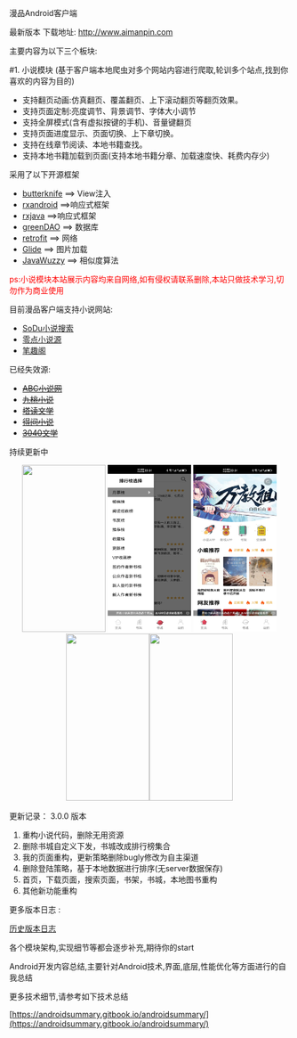 漫品Android客户端

最新版本 下载地址: http://www.aimanpin.com

主要内容为以下三个板块:

#1. 小说模块
(基于客户端本地爬虫对多个网站内容进行爬取,轮训多个站点,找到你喜欢的内容为目的)

* 支持翻页动画:仿真翻页、覆盖翻页、上下滚动翻页等翻页效果。
* 支持页面定制:亮度调节、背景调节、字体大小调节
* 支持全屏模式(含有虚拟按键的手机)、音量键翻页
* 支持页面进度显示、页面切换、上下章切换。
* 支持在线章节阅读、本地书籍查找。
* 支持本地书籍加载到页面(支持本地书籍分章、加载速度快、耗费内存少)

采用了以下开源框架

* [butterknife](https://github.com/JakeWharton/butterknife)    ==>    View注入
* [rxandroid](https://github.com/ReactiveX/RxAndroid) ==>响应式框架
* [rxjava](https://github.com/ReactiveX/RxJava) ==>响应式框架
* [greenDAO](https://github.com/greenrobot/greenDAO)    ==>    数据库
* [retrofit](https://github.com/square/retrofit) ==> 网络
* [Glide](https://github.com/bumptech/glide) ==>    图片加载
* [JavaWuzzy](https://github.com/xdrop/fuzzywuzzy) ==> 相似度算法


<font color=red>ps:小说模块本站展示内容均来自网络,如有侵权请联系删除,本站只做技术学习,切勿作为商业使用</font>

目前漫品客户端支持小说网站:

- [SoDu小说搜索](http://www.soduzw.com)
- [零点小说源](https://www.lingdxsw.com/)
- [笔趣阁](https://www.xxbiqudu.com)


已经失效源:
- ~~[ABC小说网](https://www.yb3.cc)~~
- ~~[九桃小说](https://www.9txs.com)~~
- ~~[塔读文学](http://www.tadu.com)~~
- ~~[得间小说](https://www.idejian.com)~~
- ~~[3040文学](https://www.130140.com)~~

持续更新中

<div align="center">
<img src="pictures/xiaoshuo01.jpeg" width="150" height="300"/> <img src="pictures/xiaoshuo02.jpeg" width="150" height="300"/> <img src="pictures/xiaoshuo03.jpeg" width="150" height="300"/> <img src="pictures/xiaoshuo04.jpeg" width="150" height="300"/><img src="pictures/xiaoshuo05.jpeg" width="150" height="300"/>
</div>

更新记录：
3.0.0 版本
1. 重构小说代码，删除无用资源
2. 删除书城自定义下发，书城改成排行榜集合
3. 我的页面重构，更新策略删除bugly修改为自主渠道
4. 删除登陆策略，基于本地数据进行排序(无server数据保存)
5. 首页，下载页面，搜索页面，书架，书城，本地图书重构
6. 其他新功能重构


更多版本日志 :

[历史版本日志](app/VERSIONMARK.md)

各个模块架构,实现细节等都会逐步补充,期待你的start

Android开发内容总结,主要针对Android技术,界面,底层,性能优化等方面进行的自我总结

更多技术细节,请参考如下技术总结

[https://androidsummary.gitbook.io/androidsummary/](https://androidsummary.gitbook.io/androidsummary/)